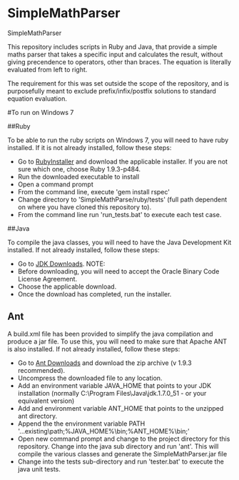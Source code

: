 SimpleMathParser
================

SimpleMathParser

This repository includes scripts in Ruby and Java, that provide a simple maths parser
that takes a specific input and calculates the result, without giving precendence to
operators, other than braces. The equation is literally evaluated from left to right.

The requirement for this was set outside the scope of the repository, and is purposefully
meant to exclude prefix/infix/postfix solutions to standard equation evaluation.

#To run on Windows 7

##Ruby

To be able to run the ruby scripts on Windows 7, you will need to have
ruby installed. If it is not already installed, follow these steps:

* Go to [RubyInstaller](http://rubyinstaller.org/downloads) and download the
applicable installer. If you are not sure which one, choose Ruby
1.9.3-p484.
* Run the downloaded executable to install
* Open a command prompt
* From the command line, execute 'gem install rspec'
* Change directory to 'SimpleMathParse/ruby/tests' (full path dependent
  on where you have cloned this repository to).
* From the command line run 'run_tests.bat' to execute each test case.

##Java

To compile the java classes, you will need to have the Java Development
Kit installed. If not already installed, follow these steps:

* Go to [JDK
Downloads](http://www.oracle.com/technetwork/java/javase/downloads/jdk7-downloads-1880260.html).
NOTE: 
* Before downloading, you will need to accept the Oracle Binary Code
License Agreement.
* Choose the applicable download.
* Once the download has completed, run the installer.


## Ant

A build.xml file has been provided to simplify the java compilation and
produce a jar file. To use this, you will need to make sure that Apache
ANT is also installed. If not already installed, follow these steps:

* Go to [Ant Downloads](https://ant.apache.orh/bindownload.cgi) and
  download the zip archive (v 1.9.3 recommended).
* Uncompress the downloaded file to any location.
* Add an environment variable JAVA_HOME that points to your JDK
  installation (normally C:\Program Files\Java\jdk.1.7.0_51 - or
your equivalent version)
* Add and environment variable ANT_HOME that points to the unzipped ant directory.
* Append the the environment variable PATH
  '...existing\path;%JAVA_HOME%\bin;%ANT_HOME%\bin;'
* Open new command prompt and change to the project directory for this
  repository. Change into the java sub directory and run 'ant'. This
will compile the various classes and generate the SimpleMathParser.jar
file
* Change into the tests sub-directory and run 'tester.bat' to execute
  the java unit tests.


